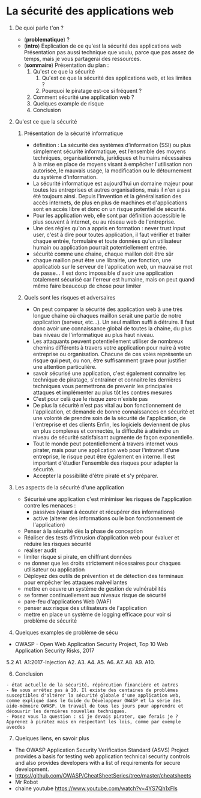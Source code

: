 La sécurité des applications web
=======================

1. De quoi parle t'on ?
    - (**problematique**) ?
    - (**intro**) Explication de ce qu'est la sécurité des applications web
    Présentation pas aussi technique que voulu, parce que pas assez de temps, mais je vous partagerai des ressources.
    - (**sommaire**) Présentation du plan :
        1. Qu'est ce que la sécurité
            1. Qu'est ce que la sécurité des applications web, et les limites ?
            2. Pourquoi le piratage est-ce si fréquent ?
        2. Comment sécurité une application web ?
        3. Quelques example de risque
        4. Conclusion

2. Qu'est ce que la sécurité
    1. Présentation de la sécurité informatique
        - définition : La sécurité des systèmes d’information (SSI) ou plus simplement sécurité informatique, est l’ensemble des moyens techniques, organisationnels, juridiques et humains nécessaires à la mise en place de moyens visant à empêcher l'utilisation non autorisée, le mauvais usage, la modification ou le détournement du système d'information.
        - La sécurité informatique est aujourd'hui un domaine majeur pour toutes les entreprises et autres organisations, mais il n'en a pas été toujours ainsi. Depuis l'invention et la généralisation des accès internets, de plus en plus de machines et d'applications sont en accès libre et donc on un risque potentiel de sécurité.
        - Pour les application web, elle sont par définition accessible le plus souvent à internet, ou au réseau web de l'entreprise.
        - Une des régles qu'on a appris en formation : never trust input user, c'est à dire pour toutes application, il faut vérifier et traiter chaque entrée, formulaire et toute données qu'un utilisateur humain ou application pourrait potentiellement entrée.
        - sécurité comme une chaine, chaque maillon doit être sûr
        - chaque maillon peut être une librairie, une fonction, une applicatiob sur le serveur de l'application web, un mauvaise mot de passe... Il est donc impossible d'avoir une application totalement sécurisé car l'erreur est humaine, mais on peut quand même faire beaucoup de chose pour limiter

    3. Quels sont les risques et adversaires
        - On peut comparer la sécurité des application web à une très longue chaine où chaques maillon serait une partie de notre application (serveur, etc...). Un seul maillon suffi à détruire. Il faut donc avoir une connaissance global de toutes la chaine, du plus bas niveau de l'informatique au plus haut niveau.
        - Les attaquants peuvent potentiellement utiliser de nombreux chemins différents à travers votre application pour nuire à votre entreprise ou organisation. Chacune de ces voies représente un risque qui peut, ou non, être suffisamment grave pour justifier une attention particulière.
        - savoir sécurisé une application, c'est également connaitre les technique de piratage, s'entrainer et connaitre les dernières techniques vous permettrons de prevenir les principales attaques et implémenter au plus tôt les contres mesures
        - C'est pour celà que le risque zero n'existe pas
        - De plus la sécurité n'est pas vital au bon fonctionnement de l'application, et demande de bonne connaissances en sécurité et une volonté de prendre soin de la sécurité de l'application, de l'entreprise et des clients
        Enfin, les logiciels deviennent de plus en plus complexes et connectés, la difficulté à atteindre un niveau de sécurité satisfaisant augmente de façon exponentielle.
        - Tout le monde peut potentiellement à travers internet vous pirater, mais pour une application web pour l'intranet d'une entreprise, le risque peut être également en interne. Il est important d'étudier l'ensemble des risques pour adapter la sécurité.
        - Accepter la possibilité d'être piraté et s'y préparer.

3. Les aspects de la sécurité d'une application
    - Sécurisé une application c'est minimiser les risques de l'application contre les menaces :
        - passives (visant à écouter et récupérer des informations)
        - active (alterer des informations ou le bon fonctionnement de l'application)
    - Penser à la sécurité dès la phase de conception
    - Réaliser des tests d’intrusion d’application web pour évaluer et réduire les risques sécurité
    - réaliser audit
    - limiter risque si pirate, en chiffrant données
    - ne donner que les droits strictement nécessaires pour chaques utilisateur ou application
    - Déployez des outils de prévention et de détection des terminaux pour empêcher les attaques malveillantes
    - mettre en oeuvre un système de gestion de vulnérabilités
    - se former continuellement aux niveaux risque de sécurité
    - pare-feu d'applications Web (WAF)
    - penser aux risque des utilisateurs de l'application
    - mettre en place un système de logging efficace pour voir si problème de sécurité

4. Quelques examples de problème de sécu 
- OWASP - Open Web Application Security Project, Top 10 Web Application Security Risks, 2017

5.2    A1. A1:2017-Injection
    A2.
    A3.
    A4.
    A5.
    A6.
    A7.
    A8.
    A9.
    A10.


6. Conclusion
```
- état actuelle de la sécurité, répércution financiére et autres
- Ne vous arrêtez pas à 10. Il existe des centaines de problèmes susceptibles d'altérer la sécurité globale d'une application web, comme expliqué dans le Guide du Développeur OWASP et la série des aide-mémoire OWASP. Un travail de tous les jours pour apprendre et découvrir les dernières nouvelles techniques.
- Posez vous la question : si je devais pirater, que ferais je ? Apprenez à piratez mais en respectant les lois, comme par exemple avecdes
```

7. Quelques liens, en savoir plus
- The OWASP Application Security Verification Standard (ASVS) Project provides a basis for testing web application technical security controls and also provides developers with a list of requirements for secure development.
- https://github.com/OWASP/CheatSheetSeries/tree/master/cheatsheets
- Mr Robot
- chaine youtube https://www.youtube.com/watch?v=4YS7Qh1xFIs

